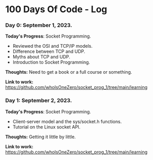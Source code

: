 # 100 Days Of Code - Log

### Day 0: September 1, 2023.

**Today's Progress**: Socket Programming.
- Reviewed the OSI and TCP/IP models.
- Difference between TCP and UDP.
- Myths about TCP and UDP.
- Introduction to Socket Programming.

**Thoughts:** Need to get a book or a full course or something.

**Link to work:** 
https://github.com/whoIsOneZero/socket_prog_1/tree/main/learning

### Day 1: September 2, 2023.

**Today's Progress**: Socket Programming.
- Client-server model and the sys/socket.h functions.
- Tutorial on the Linux socket API.

**Thoughts:** Getting it little by little.

**Link to work:** 
https://github.com/whoIsOneZero/socket_prog_1/tree/main/learning


